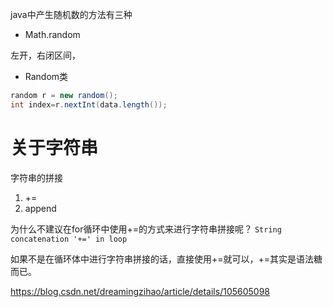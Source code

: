 

java中产生随机数的方法有三种
- Math.random

左开，右闭区间，


- Random类
```java
random r = new random();
int index=r.nextInt(data.length());


```



# 关于字符串

字符串的拼接

1. +=
2. append




为什么不建议在for循环中使用+=的方式来进行字符串拼接呢？
`String concatenation '+=' in loop`


如果不是在循环体中进行字符串拼接的话，直接使用+=就可以，+=其实是语法糖而已。



https://blog.csdn.net/dreamingzihao/article/details/105605098

